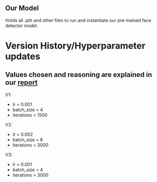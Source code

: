 ## Our Model
Holds all .pth and other files to run and instantiate our pre-trained face detector model.


# Version History/Hyperparameter updates
## Values chosen and reasoning are explained in our [report](https://docs.google.com/document/d/1jopVcW5oSQAM1AiB77bWeUELJqZ4IWX0DPezHU_gHWk/edit?tab=t.0#heading=h.w6zcozas85jc)
V1: 
- lr = 0.001
- batch_size = 4
- iterations = 1500

V2: 
- lr = 0.002
- batch_size = 8
- iterations = 3000

V3: 
- lr = 0.001
- batch_size = 4
- iterations = 3000
